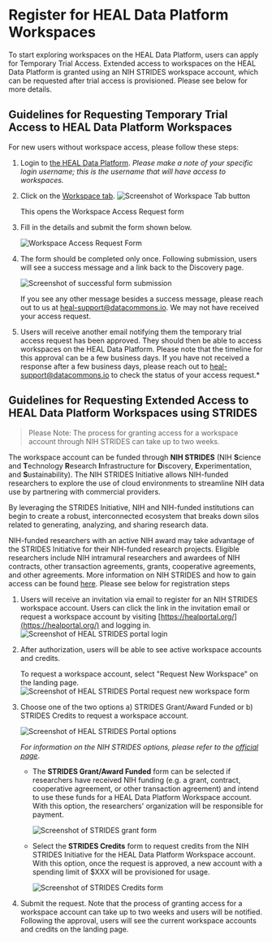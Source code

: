 # Register for HEAL Data Platform Workspaces

To start exploring workspaces on the HEAL Data Platform, users can apply for Temporary Trial Access. Extended access to workspaces on the HEAL Data Platform is granted using an NIH STRIDES workspace account, which can be requested after trial access is provisioned. Please see below for more details.

## Guidelines for Requesting Temporary Trial Access to HEAL Data Platform Workspaces

For new users without workspace access, please follow these steps:

1. Login to [the HEAL Data Platform](https://healdata.org/portal/login).
  *Please make a note of your specific login username; this is the username that will have access to workspaces.*

2. Click on the [Workspace tab](https://healdata.org/portal/workspace). 
      ![Screenshot of Workspace Tab button](../img/heal_workspace_tab.png)
   
      This opens the Workspace Access Request form

3. Fill in the details and submit the form shown below.

      ![Workspace Access Request Form](../img/workspace_reg_request_form.png)

4. The form should be completed only once. Following submission, users will see a success message and a link back to the Discovery page.

      ![Screenshot of successful form submission](../img/request_confirmation.png)
         
      If you see any other message besides a success message, please reach out to us at [heal-support@datacommons.io](mailto:heal-support@datacommons.io). We may not have received your access request.
         
5. Users will receive another email notifying them the temporary trial access request has been approved. They should then be able to access workspaces on the HEAL Data Platform. Please note that the timeline for this approval can be a few business days. If you have not received a response after a few business days, please reach out to [heal-support@datacommons.io](mailto:heal-support@datacommons.io) to check the status of your access request.*

## Guidelines for Requesting Extended Access to HEAL Data Platform Workspaces using STRIDES

> Please Note: The process for granting access for a workspace account through NIH STRIDES can take up to two weeks.

The workspace account can be funded through **NIH STRIDES** (NIH **S**cience and **T**echnology **R**esearch **I**nfrastructure for **D**iscovery, **E**xperimentation, and **S**ustainability). The NIH STRIDES Initiative allows NIH-funded researchers to explore the use of cloud environments to streamline NIH data use by partnering with commercial providers.

By leveraging the STRIDES Initiative, NIH and NIH-funded institutions can begin to create a robust, interconnected ecosystem that breaks down silos related to generating, analyzing, and sharing research data.

NIH-funded researchers with an active NIH award may take advantage of the STRIDES Initiative for their NIH-funded research projects. Eligible researchers include NIH intramural researchers and awardees of NIH contracts, other transaction agreements, grants, cooperative agreements, and other agreements. More information on NIH STRIDES and how to gain access can be found [here](https://datascience.nih.gov/strides). Please see below for registration steps

1. Users will receive an invitation via email to register for an NIH STRIDES workspace account. Users can click the link in the invitation email or request a workspace account by visiting [https://healportal.org/](https://healportal.org/) and logging in.
        ![Screenshot of HEAL STRIDES portal login](../img/heal_strides_portal_login_2.png)

2. After authorization, users will be able to see active workspace accounts and credits.

      To request a workspace account, select "Request New Workspace" on the landing page.
        ![Screenshot of HEAL STRIDES Portal request new workspace form](../img/healportal_request_new.png)

3. Choose one of the two options a) STRIDES Grant/Award Funded or b) STRIDES Credits to request a workspace account.
        
      ![Screenshot of HEAL STRIDES Portal options](../img/healportal_options.png)

      *For information on the NIH STRIDES options, please refer to the [official page](https://datascience.nih.gov/strides)*.

    * The **STRIDES Grant/Award Funded** form can be selected if researchers have received NIH funding (e.g. a grant, contract, cooperative agreement, or other transaction agreement) and intend to use these funds for a HEAL Data Platform Workspace account. With this option, the researchers' organization will be responsible for payment.

        ![Screenshot of STRIDES grant form](../img/strides_grant_form.png)

    * Select the **STRIDES Credits** form to request credits from the NIH STRIDES Initiative for the HEAL Data Platform Workspace account. With this option, once the request is approved, a new account with a spending limit of $XXX will be provisioned for usage.

        ![Screenshot of STRIDES Credits form](../img/strides_credits_form.png)

4. Submit the request. Note that the process of granting access for a workspace account can take up to two weeks and users will be notified. Following the approval, users will see the current workspace accounts and credits on the landing page.

